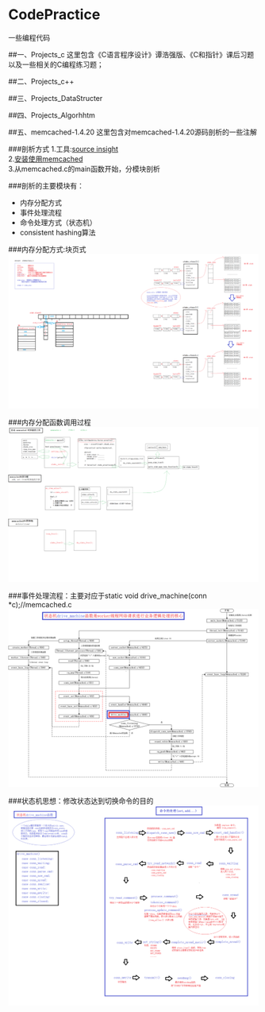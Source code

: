 # CodePractice
一些编程代码

##一、Projects_c
这里包含《C语言程序设计》谭浩强版、《C和指针》课后习题以及一些相关的C编程练习题；

##二、Projects_c++

##三、Projects_DataStructer

##四、Projects_Algorhhtm

##五、memcached-1.4.20
这里包含对memcached-1.4.20源码剖析的一些注解</br>

###剖析方式
1.工具:[source insight](http://www.sourceinsight.com/)</br>
2.[安装使用memcached](http://www.cnblogs.com/luowei010101/archive/2012/09/01/2667046.html)</br>
3.从memcached.c的main函数开始，分模块剖析

###剖析的主要模块有：</br>
- 内存分配方式
- 事件处理流程
- 命令处理方式（状态机）
- consistent hashing算法

###内存分配方式:块页式
![](https://github.com/qinyuLT/Images/blob/master/memcached%E5%86%85%E5%AD%98%E5%88%86%E9%85%8D1.png "内存分配方式")</br>

###内存分配函数调用过程
![](https://github.com/qinyuLT/Images/blob/master/memcached%E5%86%85%E5%AD%98%E5%88%86%E9%85%8D%E6%80%BB%E7%BB%932.png "内存分配函数调用过程")</br>

###事件处理流程：主要对应于static void drive_machine(conn *c);//memcached.c
![](https://github.com/qinyuLT/Images/blob/master/memcache%20%E9%80%9A%E4%BF%A1%E6%95%B4%E4%BD%93%E6%B5%81%E7%A8%8B.png)</br>

###状态机思想：修改状态达到切换命令的目的
![](https://github.com/qinyuLT/Images/blob/master/%E7%8A%B6%E6%80%81%E6%9C%BA%E4%BB%A5%E5%8F%8A%E5%91%BD%E4%BB%A4%E5%A4%84%E7%90%86%E6%B5%81%E7%A8%8B.png)</br>
